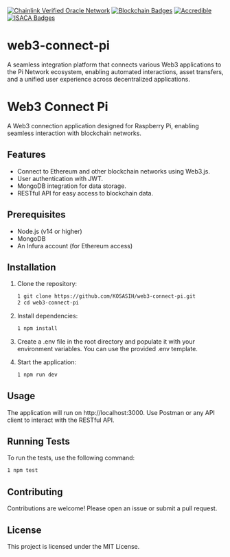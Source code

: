 [![Chainlink Verified Oracle Network](https://img.shields.io/badge/Chainlink-Verified%20Oracle%20Network-3498DB?style=for-the-badge&logo=chainlink&logoColor=white)](https://chain.link/)
[![Blockchain Badges](https://img.shields.io/badge/Blockchain%20Badges-Digital%20Credentials-4CAF50?style=for-the-badge)](https://www.blockchainbadges.com/)
[![Accredible](https://img.shields.io/badge/Accredible-Digital%20Credentials-FF9800?style=for-the-badge)](https://www.accredible.com/)
[![ISACA Badges](https://img.shields.io/badge/ISACA-Open%20Badges-0072C6?style=for-the-badge)](https://www.isaca.org/credentialing/credentialing-badges)

# web3-connect-pi
A seamless integration platform that connects various Web3 applications to the Pi Network ecosystem, enabling automated interactions, asset transfers, and a unified user experience across decentralized applications.

# Web3 Connect Pi

A Web3 connection application designed for Raspberry Pi, enabling seamless interaction with blockchain networks.

## Features

- Connect to Ethereum and other blockchain networks using Web3.js.
- User authentication with JWT.
- MongoDB integration for data storage.
- RESTful API for easy access to blockchain data.

## Prerequisites

- Node.js (v14 or higher)
- MongoDB
- An Infura account (for Ethereum access)

## Installation

1. Clone the repository:

   ```bash
   1 git clone https://github.com/KOSASIH/web3-connect-pi.git
   2 cd web3-connect-pi
   ```

2. Install dependencies:

   ```bash
   1 npm install
   ```
   
3. Create a .env file in the root directory and populate it with your environment variables. You can use the provided .env template.

4. Start the application:

   ```bash
   1 npm run dev
   ```
   
## Usage
The application will run on http://localhost:3000.
Use Postman or any API client to interact with the RESTful API.

## Running Tests
To run the tests, use the following command:

   ```bash
   1 npm test
   ```

## Contributing
Contributions are welcome! Please open an issue or submit a pull request.

## License
This project is licensed under the MIT License.
